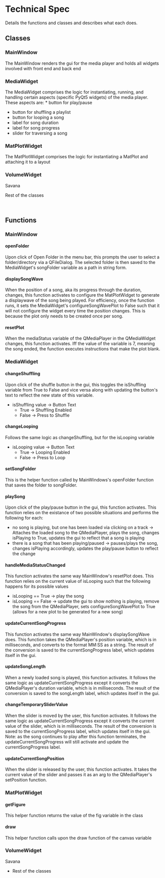 # Technical Spec

Details the functions and classes and describes what each does.

## Classes

### MainWindow
The MainWindow renders the gui for the media player and holds all widgets involved with front end and back end

### MediaWidget
The MediaWidget comprises the logic for instantiating, running, and handling certain aspects (specific PyQt5 widgets) of the media player. These aspects are: * button for play/pause
* button for shuffling a playlist
* button for looping a song
* label for song duration
* label for song progress
* slider for traversing a song 

### MatPlotWidget
The MatPlotWidget comprises the logic for instantiating a MatPlot and attaching it to a layout

### VolumeWidget
Savana

Rest of the classes

<br>

## Functions

### MainWindow

#### openFolder
Upon click of Open Folder in the menu bar, this prompts the user to select a folder/directory via a QFileDialog. The selected folder is then saved to the MediaWidget's songFolder variable as a path in string form.

#### displaySongWave
When the position of a song, aka its progress through the duration, changes, this function activates to configure the MatPlotWidget to generate a displaywave of the song being played. For efficiency, once the function runs, it sets the MediaWidget's configureSongWavePlot to False such that it will not configure the widget every time the position changes. This is because the plot only needs to be created once per song.

#### resetPlot
When the mediaStatus variable of the QMediaPlayer in the QMediaWidget changes, this function activates. Iff the value of the variable is 7, meaning the song ended, the function executes instructions that make the plot blank.

### MediaWidget

#### changeShuffling 
Upon click of the shuffle button in the gui, this toggles the isShuffling variable from True to False and vice versa along with updating the button's text to reflect the new state of this variable.
* isShuffling value -> Button Text
  + True -> Shuffling Enabled
  + False -> Press to Shuffle

#### changeLooping 
Follows the same logic as changeShuffling, but for the isLooping variable
* isLooping value -> Button Text
  + True -> Looping Enabled
  + False -> Press to Loop

#### setSongFolder
This is the helper function called by MainWindows's openFolder function that saves the folder to songFolder.

#### playSong
Upon click of the play/pause button in the gui, this function activates. This function relies on the existance of two possible situations and performs the following for each: 
* no song is playing, but one has been loaded via clicking on a track -> Attaches the loaded song to the QMediaPlayer, plays the song, changes isPlaying to True, updates the gui to reflect that a song is playing
* there is a song that has been playing/paused -> pauses/plays the song, changes isPlaying accordingly, updates the play/pause button to reflect the change

#### handleMediaStatusChanged
This function activates the same way MainWindow's resetPlot does. This function relies on the current value of isLooping such that the following happens for its possible values
* isLooping == True -> play the song 
* isLooping == False -> update the gui to show nothing is playing, remove the song from the QMediaPlayer, sets configureSongWavePlot to True (allows for a new plot to be generated for a new song)

#### updateCurrentSongProgress
This function activates the same way MainWindow's displaySongWave does. This function takes the QMediaPlayer's position variable, which is in milliseconds, and converts to the format MM:SS as a string. The result of the conversion is saved to the currentSongProgress label, which updates itself in the gui.

#### updateSongLength
When a newly loaded song is played, this function activates. It follows the same logic as updateCurrentSongProgress except it converts the QMediaPlayer's duration variable, which is in milliseconds. The result of the conversion is saved to the songLength label, which updates itself in the gui.

#### changeTemporarySliderValue
When the slider is moved by the user, this function activates. It follows the same logic as updateCurrentSongProgress except it converts the current value of the slider, which is in milliseconds. The result of the conversion is saved to the currentSongProgress label, which updates itself in the gui.
Note: as the song continues to play after this function terminates, the updateCurrentSongProgress will still activate and update the currentSongProgress label.

#### updateCurrentSongPosition
When the slider is released by the user, this function activates. It takes the current value of the slider and passes it as an arg to the QMediaPlayer's setPosition function.

### MatPlotWidget

#### getFigure
This helper function returns the value of the fig variable in the class

#### draw
This helper function calls upon the draw function of the canvas variable

### VolumeWidget
Savana

- Rest of the classes